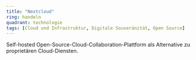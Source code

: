 ```yaml
---
title: "Nextcloud"
ring: handeln
quadrant: technologie
tags: [Cloud und Infrastruktur, Digitale Souveränität, Open Source]
---
```


Self-hosted Open-Source-Cloud-Collaboration-Plattform als Alternative zu proprietären Cloud-Diensten.